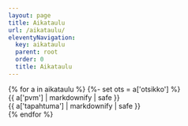 ```yaml
---
layout: page
title: Aikataulu
url: /aikataulu/
eleventyNavigation:
  key: aikataulu
  parent: root
  order: 0
  title: Aikataulu
---
```

<div role="list">
{% for a in aikataulu %}
{%- set ots = a['otsikko'] %}
<div class="row flex-wrap mb-2 mt-2 {% if ots %}bg-info bg-gradient text-light fw-bolder p-1{% endif %}" 
  {%- if ots %}role="heading"{% else %}role="listitem"{% endif %}>
<div class="col-sm-3">{{ a['pvm'] | markdownify | safe }}</div>
<div class="col-sm-9">{{ a['tapahtuma'] | markdownify | safe }}</div>
</div>
{% endfor %}
</div>

